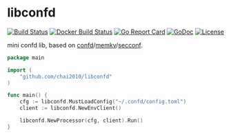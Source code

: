 # libconfd

[![Build Status](https://travis-ci.org/chai2010/libconfd.svg)](https://travis-ci.org/chai2010/libconfd)
[![Docker Build Status](https://img.shields.io/docker/build/chai2010/libconfd.svg)](https://hub.docker.com/r/chai2010/libconfd/)
[![Go Report Card](https://goreportcard.com/badge/github.com/chai2010/libconfd)](https://goreportcard.com/report/github.com/chai2010/libconfd)
[![GoDoc](https://godoc.org/github.com/chai2010/libconfd?status.svg)](https://godoc.org/github.com/chai2010/libconfd)
[![License](http://img.shields.io/badge/license-apache%20v2-blue.svg)](https://github.com/chai2010/libconfd/blob/master/LICENSE)

mini confd lib, based on [confd](https://github.com/kelseyhightower/confd)/[memkv](https://github.com/kelseyhightower/memkv)/[secconf](https://github.com/xordataexchange/crypt).


```go
package main

import (
	"github.com/chai2010/libconfd"
)

func main() {
	cfg := libconfd.MustLoadConfig("~/.confd/config.toml")
	client := libconfd.NewEnvClient()

	libconfd.NewProcessor(cfg, client).Run()
}
```
